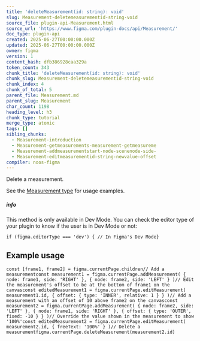 ```yaml
---
title: 'deleteMeasurement(id: string): void'
slug: Measurement-deletemeasurementid-string-void
source_file: plugin-api-Measurement.html
source_url: 'https://www.figma.com/plugin-docs/api/Measurement/'
doc_type: plugin-api
created: 2025-06-27T00:00:00.000Z
updated: 2025-06-27T00:00:00.000Z
owner: figma
version: 1
content_hash: dfb386928caa329a
token_count: 343
chunk_title: 'deleteMeasurement(id: string): void'
chunk_slug: Measurement-deletemeasurementid-string-void
chunk_index: 4
chunk_of_total: 5
parent_file: Measurement.md
parent_slug: Measurement
char_count: 1198
heading_level: h3
chunk_type: tutorial
merge_type: atomic
tags: []
sibling_chunks:
  - Measurement-introduction
  - Measurement-getmeasurements-measurement-getmeasureme
  - Measurement-addmeasurementstart-node-scenenode-side-
  - Measurement-editmeasurementid-string-newvalue-offset
compiler: noos-figma
---
```


Delete a measurement.

See the [Measurement type](/plugin-docs/api/Measurement/)
 for usage examples.

##### info

This method is only available in Dev Mode. You can check the editor type of your plugin to know if the user is in Dev Mode or not:

```
if (figma.editorType === 'dev') { // In Figma's Dev Mode}
```

## Example usage

```
const [frame1, frame2] = figma.currentPage.children// Add a measurementconst measurement1 = figma.currentPage.addMeasurement( { node: frame1, side: 'RIGHT' }, { node: frame2, side: 'LEFT' } )// Edit the measurement's offset to be at the bottom of frame1 on the canvasconst editedMeasurement1 = figma.currentPage.editMeasurement( measurement1.id, { offset: { type: 'INNER', relative: 1 } } )// Add a measurement with an offset of 10 above frame2 on the canvasconst measurement2 = figma.currentPage.addMeasurement( { node: frame2, side: 'LEFT' }, { node: frame1, side: 'RIGHT' }, { offset: { type: 'OUTER', fixed: -10 } } )// Override the value shown in the measurement to show '100%'const editedMeasurement2 = figma.currentPage.editMeasurement( measurement2.id, { freeText: '100%' } )// Delete a measurementfigma.currentPage.deleteMeasurement(measurement2.id)
```

